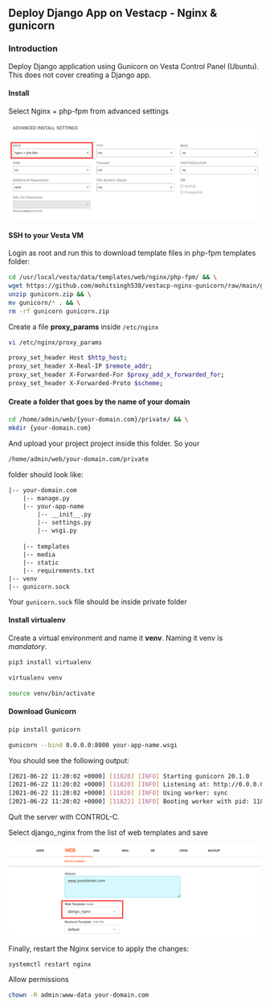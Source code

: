 
## Deploy Django App on Vestacp - Nginx & gunicorn


### Introduction

Deploy Django application using Gunicorn on Vesta Control Panel (Ubuntu).  This does not cover creating a Django app.

#### Install
Select Nginx + php-fpm from advanced settings

![Vesta Advanced Settings](https://github.com/mohitsingh538/vestacp-nginx-gunicorn/blob/main/images/vesta_home-page.png)

#### SSH to your Vesta VM
Login as root and run this to download template files in php-fpm templates folder:
```bash
cd /usr/local/vesta/data/templates/web/nginx/php-fpm/ && \
wget https://github.com/mohitsingh538/vestacp-nginx-gunicorn/raw/main/gunicorn.zip && \
unzip gunicorn.zip && \
mv gunicorn/* . && \
rm -rf gunicorn gunicorn.zip
```

Create a file **proxy_params** inside ``/etc/nginx`` 
```bash
vi /etc/nginx/proxy_params
```
```bash
proxy_set_header Host $http_host;
proxy_set_header X-Real-IP $remote_addr;
proxy_set_header X-Forwarded-For $proxy_add_x_forwarded_for;
proxy_set_header X-Forwarded-Proto $scheme;
```

#### Create a folder that goes by the name of your domain
```bash
cd /home/admin/web/{your-domain.com}/private/ && \
mkdir {your-domain.com}
```
And upload your project project inside this folder. So your 
```bash
/home/admin/web/your-domain.com/private
``` 
folder should look like:
```
|-- your-domain.com
    |-- manage.py
    |-- your-app-name
	    |-- __init__.py
	    |-- settings.py
	    |-- wsgi.py
	    
    |-- templates
    |-- media
    |-- static
    |-- requirements.txt
|-- venv
|-- gunicorn.sock
```
Your ``gunicorn.sock`` file should be inside private folder

#### Install virtualenv
Create a virtual environment and name it **venv**. Naming it venv is *mandatory*.
```bash
pip3 install virtualenv
```
```bash
virtualenv venv
```
```bash
source venv/bin/activate
```

#### Download Gunicorn

```bash
pip install gunicorn
```
```bash
gunicorn --bind 0.0.0.0:8000 your-app-name.wsgi
```

You should see the following output:

```bash
[2021-06-22 11:20:02 +0000] [11820] [INFO] Starting gunicorn 20.1.0
[2021-06-22 11:20:02 +0000] [11820] [INFO] Listening at: http://0.0.0.0:8000 (11820)
[2021-06-22 11:20:02 +0000] [11820] [INFO] Using worker: sync
[2021-06-22 11:20:02 +0000] [11822] [INFO] Booting worker with pid: 11822
```
Quit the server with CONTROL-C.

Select django_nginx from the list of web templates and save

![Vesta CP Template](https://github.com/mohitsingh538/vestacp-nginx-gunicorn/raw/main/images/vesta-template.png)

Finally, restart the Nginx service to apply the changes:

```
systemctl restart nginx
```

Allow permissions
```bash
chown -R admin:www-data your-domain.com
```
